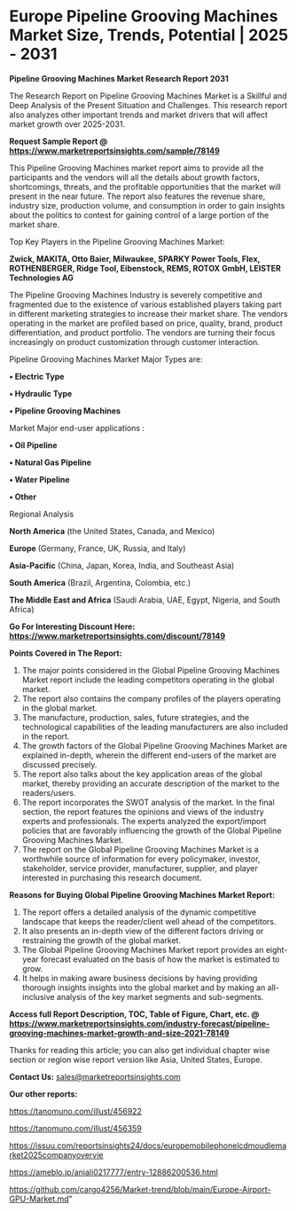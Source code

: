 # Europe Pipeline Grooving Machines Market Size, Trends, Potential | 2025 - 2031

<strong>Pipeline Grooving Machines Market Research Report 2031</strong>

The Research Report on Pipeline Grooving Machines Market is a Skillful and Deep Analysis of the Present Situation and Challenges. This research report also analyzes other important trends and market drivers that will affect market growth over 2025-2031.

<strong>Request Sample Report @ <a href=https://www.marketreportsinsights.com/sample/78149>https://www.marketreportsinsights.com/sample/78149</a></strong>

This Pipeline Grooving Machines market report aims to provide all the participants and the vendors will all the details about growth factors, shortcomings, threats, and the profitable opportunities that the market will present in the near future. The report also features the revenue share, industry size, production volume, and consumption in order to gain insights about the politics to contest for gaining control of a large portion of the market share.

Top Key Players in the Pipeline Grooving Machines Market:

<strong>Zwick, MAKITA, Otto Baier, Milwaukee, SPARKY Power Tools, Flex, ROTHENBERGER, Ridge Tool, Eibenstock, REMS, ROTOX GmbH, LEISTER Technologies AG</strong>

The Pipeline Grooving Machines Industry is severely competitive and fragmented due to the existence of various established players taking part in different marketing strategies to increase their market share. The vendors operating in the market are profiled based on price, quality, brand, product differentiation, and product portfolio. The vendors are turning their focus increasingly on product customization through customer interaction.

Pipeline Grooving Machines Market Major Types are:

<strong>• Electric Type

• Hydraulic Type

• Pipeline Grooving Machines</strong>

Market Major end-user applications :

<strong>• Oil Pipeline

• Natural Gas Pipeline

• Water Pipeline

• Other</strong>

Regional Analysis

</u><strong><b>North America</b></strong> (the United States, Canada, and Mexico)

<strong><b>Europe </b></strong>(Germany, France, UK, Russia, and Italy)

<strong><b>Asia-Pacific</b></strong> (China, Japan, Korea, India, and Southeast Asia)

<strong><b>South America</b></strong> (Brazil, Argentina, Colombia, etc.)

<strong><b>The Middle East and Africa</b></strong> (Saudi Arabia, UAE, Egypt, Nigeria, and South Africa)

<strong>Go For Interesting Discount Here: <a href=https://www.marketreportsinsights.com/discount/78149>https://www.marketreportsinsights.com/discount/78149</a></strong>

<strong>Points Covered in The Report:</strong>
<ol>
  <li>The major points considered in the Global Pipeline Grooving Machines Market report include the leading competitors operating in the global market.</li>
  <li>The report also contains the company profiles of the players operating in the global market.</li>
  <li>The manufacture, production, sales, future strategies, and the technological capabilities of the leading manufacturers are also included in the report.</li>
  <li>The growth factors of the Global Pipeline Grooving Machines Market are explained in-depth, wherein the different end-users of the market are discussed precisely.</li>
  <li>The report also talks about the key application areas of the global market, thereby providing an accurate description of the market to the readers/users.</li>
  <li>The report incorporates the SWOT analysis of the market. In the final section, the report features the opinions and views of the industry experts and professionals. The experts analyzed the export/import policies that are favorably influencing the growth of the Global Pipeline Grooving Machines Market.</li>
  <li>The report on the Global Pipeline Grooving Machines Market is a worthwhile source of information for every policymaker, investor, stakeholder, service provider, manufacturer, supplier, and player interested in purchasing this research document.</li>
</ol>
<strong>Reasons for Buying Global Pipeline Grooving Machines Market Report:</strong>

<ol>
  <li>The report offers a detailed analysis of the dynamic competitive landscape that keeps the reader/client well ahead of the competitors.</li>
  <li>It also presents an in-depth view of the different factors driving or restraining the growth of the global market.</li>
  <li>The Global Pipeline Grooving Machines Market report provides an eight-year forecast evaluated on the basis of how the market is estimated to grow.</li>
  <li>It helps in making aware business decisions by having providing thorough insights insights into the global market and by making an all-inclusive analysis of the key market segments and sub-segments.</li>
</ol>
<strong>Access full Report Description, TOC, Table of Figure, Chart, etc. @ <a href=https://www.marketreportsinsights.com/industry-forecast/pipeline-grooving-machines-market-growth-and-size-2021-78149>https://www.marketreportsinsights.com/industry-forecast/pipeline-grooving-machines-market-growth-and-size-2021-78149</a></strong>


Thanks for reading this article; you can also get individual chapter wise section or region wise report version like Asia, United States, Europe.

<strong>Contact Us:</strong>
sales@marketreportsinsights.com

<strong>Our other reports:</strong>

<a href=https://tanomuno.com/illust/456922>https://tanomuno.com/illust/456922</a>

<a href=https://tanomuno.com/illust/456359>https://tanomuno.com/illust/456359</a>

<a href=https://issuu.com/reportsinsights24/docs/europemobilephonelcdmoudlemarket2025companyovervie>https://issuu.com/reportsinsights24/docs/europemobilephonelcdmoudlemarket2025companyovervie</a>

<a href=https://ameblo.jp/anjali0217777/entry-12886200536.html>https://ameblo.jp/anjali0217777/entry-12886200536.html</a>

<a href=https://github.com/cargo4256/Market-trend/blob/main/Europe-Airport-GPU-Market.md>https://github.com/cargo4256/Market-trend/blob/main/Europe-Airport-GPU-Market.md</a>"
